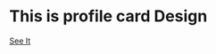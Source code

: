 <h1>This is profile card Design</h1>
<a href="https://maryama-mohamed.github.io/Profile-card/">See It</a>
